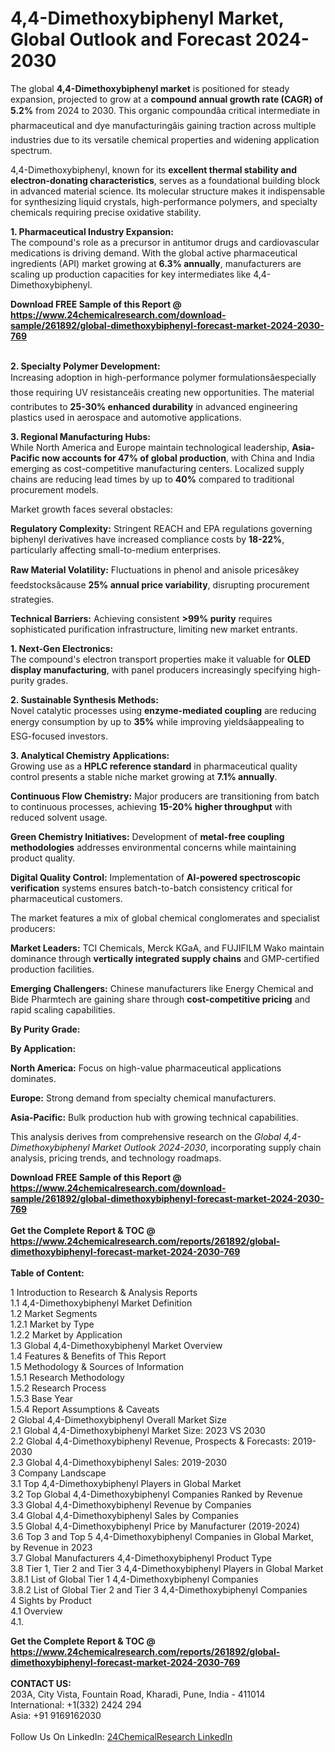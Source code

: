 <h1>4,4-Dimethoxybiphenyl Market, Global Outlook and Forecast 2024-2030</h1><p>The global <strong>4,4-Dimethoxybiphenyl market</strong> is positioned for steady expansion, projected to grow at a <strong>compound annual growth rate (CAGR) of 5.2%</strong> from 2024 to 2030. This organic compoundâa critical intermediate in pharmaceutical and dye manufacturingâis gaining traction across multiple industries due to its versatile chemical properties and widening application spectrum.</p><p>4,4-Dimethoxybiphenyl, known for its <strong>excellent thermal stability and electron-donating characteristics</strong>, serves as a foundational building block in advanced material science. Its molecular structure makes it indispensable for synthesizing liquid crystals, high-performance polymers, and specialty chemicals requiring precise oxidative stability.</p><p><strong>1. Pharmaceutical Industry Expansion:<br></strong>The compound's role as a precursor in antitumor drugs and cardiovascular medications is driving demand. With the global active pharmaceutical ingredients (API) market growing at <strong>6.3% annually</strong>, manufacturers are scaling up production capacities for key intermediates like 4,4-Dimethoxybiphenyl.</p><div><b>Download FREE Sample of this Report @ 
            <a href="https://www.24chemicalresearch.com/download-sample/261892/global-dimethoxybiphenyl-forecast-market-2024-2030-769">
            https://www.24chemicalresearch.com/download-sample/261892/global-dimethoxybiphenyl-forecast-market-2024-2030-769</a></b></div><br><p><strong>2. Specialty Polymer Development:<br></strong>Increasing adoption in high-performance polymer formulationsâespecially those requiring UV resistanceâis creating new opportunities. The material contributes to <strong>25-30% enhanced durability</strong> in advanced engineering plastics used in aerospace and automotive applications.</p><p><strong>3. Regional Manufacturing Hubs:<br></strong>While North America and Europe maintain technological leadership, <strong>Asia-Pacific now accounts for 47% of global production</strong>, with China and India emerging as cost-competitive manufacturing centers. Localized supply chains are reducing lead times by up to <strong>40%</strong> compared to traditional procurement models.</p><p>Market growth faces several obstacles:</p><p><strong>Regulatory Complexity:</strong> Stringent REACH and EPA regulations governing biphenyl derivatives have increased compliance costs by <strong>18-22%</strong>, particularly affecting small-to-medium enterprises.</p><p><strong>Raw Material Volatility:</strong> Fluctuations in phenol and anisole pricesâkey feedstocksâcause <strong>25% annual price variability</strong>, disrupting procurement strategies.</p><p><strong>Technical Barriers:</strong> Achieving consistent <strong>&gt;99% purity</strong> requires sophisticated purification infrastructure, limiting new market entrants.</p><p><strong>1. Next-Gen Electronics:<br></strong>The compound's electron transport properties make it valuable for <strong>OLED display manufacturing</strong>, with panel producers increasingly specifying high-purity grades.</p><p><strong>2. Sustainable Synthesis Methods:<br></strong>Novel catalytic processes using <strong>enzyme-mediated coupling</strong> are reducing energy consumption by up to <strong>35%</strong> while improving yieldsâappealing to ESG-focused investors.</p><p><strong>3. Analytical Chemistry Applications:<br></strong>Growing use as a <strong>HPLC reference standard</strong> in pharmaceutical quality control presents a stable niche market growing at <strong>7.1% annually</strong>.</p><p><strong>Continuous Flow Chemistry:</strong> Major producers are transitioning from batch to continuous processes, achieving <strong>15-20% higher throughput</strong> with reduced solvent usage.</p><p><strong>Green Chemistry Initiatives:</strong> Development of <strong>metal-free coupling methodologies</strong> addresses environmental concerns while maintaining product quality.</p><p><strong>Digital Quality Control:</strong> Implementation of <strong>AI-powered spectroscopic verification</strong> systems ensures batch-to-batch consistency critical for pharmaceutical customers.</p><p>The market features a mix of global chemical conglomerates and specialist producers:</p><p><strong>Market Leaders:</strong> TCI Chemicals, Merck KGaA, and FUJIFILM Wako maintain dominance through <strong>vertically integrated supply chains</strong> and GMP-certified production facilities.</p><p><strong>Emerging Challengers:</strong> Chinese manufacturers like Energy Chemical and Bide Pharmtech are gaining share through <strong>cost-competitive pricing</strong> and rapid scaling capabilities.</p><p><strong>By Purity Grade:</strong></p><p><strong>By Application:</strong></p><p><strong>North America:</strong> Focus on high-value pharmaceutical applications dominates.</p><p><strong>Europe:</strong> Strong demand from specialty chemical manufacturers.</p><p><strong>Asia-Pacific:</strong> Bulk production hub with growing technical capabilities.</p><p>This analysis derives from comprehensive research on the <em>Global 4,4-Dimethoxybiphenyl Market Outlook 2024-2030</em>, incorporating supply chain analysis, pricing trends, and technology roadmaps.</p><div><b>Download FREE Sample of this Report @ 
            <a href="https://www.24chemicalresearch.com/download-sample/261892/global-dimethoxybiphenyl-forecast-market-2024-2030-769">
            https://www.24chemicalresearch.com/download-sample/261892/global-dimethoxybiphenyl-forecast-market-2024-2030-769</a></b></div><br><div><b>Get the Complete Report & TOC @ 
            <a href="https://www.24chemicalresearch.com/reports/261892/global-dimethoxybiphenyl-forecast-market-2024-2030-769">
            https://www.24chemicalresearch.com/reports/261892/global-dimethoxybiphenyl-forecast-market-2024-2030-769</a></b></div><br>
            <b>Table of Content:</b><p>1 Introduction to Research & Analysis Reports<br />
    1.1 4,4-Dimethoxybiphenyl Market Definition<br />
    1.2 Market Segments<br />
        1.2.1 Market by Type<br />
        1.2.2 Market by Application<br />
    1.3 Global 4,4-Dimethoxybiphenyl Market Overview<br />
    1.4 Features & Benefits of This Report<br />
    1.5 Methodology & Sources of Information<br />
        1.5.1 Research Methodology<br />
        1.5.2 Research Process<br />
        1.5.3 Base Year<br />
        1.5.4 Report Assumptions & Caveats<br />
2 Global 4,4-Dimethoxybiphenyl Overall Market Size<br />
    2.1 Global 4,4-Dimethoxybiphenyl Market Size: 2023 VS 2030<br />
    2.2 Global 4,4-Dimethoxybiphenyl Revenue, Prospects & Forecasts: 2019-2030<br />
    2.3 Global 4,4-Dimethoxybiphenyl Sales: 2019-2030<br />
3 Company Landscape<br />
    3.1 Top 4,4-Dimethoxybiphenyl Players in Global Market<br />
    3.2 Top Global 4,4-Dimethoxybiphenyl Companies Ranked by Revenue<br />
    3.3 Global 4,4-Dimethoxybiphenyl Revenue by Companies<br />
    3.4 Global 4,4-Dimethoxybiphenyl Sales by Companies<br />
    3.5 Global 4,4-Dimethoxybiphenyl Price by Manufacturer (2019-2024)<br />
    3.6 Top 3 and Top 5 4,4-Dimethoxybiphenyl Companies in Global Market, by Revenue in 2023<br />
    3.7 Global Manufacturers 4,4-Dimethoxybiphenyl Product Type<br />
    3.8 Tier 1, Tier 2 and Tier 3 4,4-Dimethoxybiphenyl Players in Global Market<br />
        3.8.1 List of Global Tier 1 4,4-Dimethoxybiphenyl Companies<br />
        3.8.2 List of Global Tier 2 and Tier 3 4,4-Dimethoxybiphenyl Companies<br />
4 Sights by Product<br />
    4.1 Overview<br />
        4.1.</p><div><b>Get the Complete Report & TOC @ 
            <a href="https://www.24chemicalresearch.com/reports/261892/global-dimethoxybiphenyl-forecast-market-2024-2030-769">
            https://www.24chemicalresearch.com/reports/261892/global-dimethoxybiphenyl-forecast-market-2024-2030-769</a></b></div><br><b>CONTACT US:</b><br>
            203A, City Vista, Fountain Road, Kharadi, Pune, India - 411014<br>
            International: +1(332) 2424 294<br>
            Asia: +91 9169162030 <br><br>
            Follow Us On LinkedIn: <a href="https://www.linkedin.com/company/24chemicalresearch/">24ChemicalResearch LinkedIn</a>